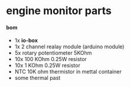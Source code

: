# engine monitor parts 

#### bom 

- 1x **io-box**
- 1x 2 channel realay module (arduino module) 
- 5x rotary potentiometer 5KOhm
- 10x 100 KOhm 0.25W resistor
- 10x 1 KOhm 0.25W resistor
- NTC 10K ohm thermistor in mettal container
- some thermal past
